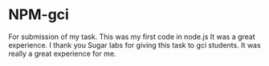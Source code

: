 # NPM-gci
For submission of my task.
This was my first code in node.js
It was a great experience.
I thank you Sugar labs for giving this task to gci students.
It was really a great experience for me.
